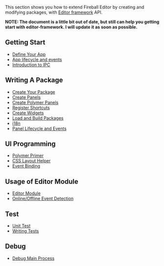 This section shows you how to extend Fireball Editor by creating and modifying packages, with [Editor framework](https://github.com/fireball-x/editor-framework) API.

**NOTE: The document is a little bit out of date, but still can help you getting start with editor-framework. I will update it as soon as possible.**

## Getting Start

  - [Define Your App](getting-start/define-your-app.md)
  - [App lifecycle and events](getting-start/app-lifecycle-and-events.md)
  - [Introduction to IPC](getting-start/introduction-to-ipc.md)

## Writing A Package

  - [Create Your Package](packages/create-your-package.md)
  - [Create Panels](packages/create-panels.md)
  - [Create Polymer Panels](packages/create-polymer-panels.md)
  - [Register Shortcuts](packages/register-shortcuts.md)
  - [Create Widgets](packages/create-widgets.md)
  - [Load and Build Packages](packages/load-and-build.md)
  - [i18n](packages/i18n.md)
  - [Panel Lifecycle and Events](packages/panel-lifecycle-and-events.md)

## UI Programming

  - [Polymer Primer](ui/polymer-primer.md)
  - [CSS Layout Helper](ui/css-layout.md)
  - [Event Binding](ui/event-binding.md)

## Usage of Editor Module

  - [Editor Module](editor/editor-module.md)
  - [Online/Offline Event Detection](editor/online-offline-events.md)

## Test

  - [Unit Test](test/unit-test.md)
  - [Writing Tests](test/writing-tests.md)

## Debug

  - [Debug Main Process](debug/debug-main-process.md)
